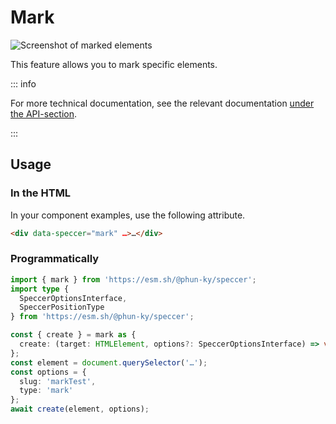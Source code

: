 # Mark

![Screenshot of marked elements](/speccer-pin-mark-light.png)

This feature allows you to mark specific elements.

::: info

For more technical documentation, see the relevant documentation
[under the API-section](/api/variables/mark).

:::

## Usage

### In the HTML

In your component examples, use the following attribute.

```html
<div data-speccer="mark" …>…</div>
```

### Programmatically

```typescript
import { mark } from 'https://esm.sh/@phun-ky/speccer';
import type {
  SpeccerOptionsInterface,
  SpeccerPositionType
} from 'https://esm.sh/@phun-ky/speccer';

const { create } = mark as {
  create: (target: HTMLElement, options?: SpeccerOptionsInterface) => void;
};
const element = document.querySelector('…');
const options = {
  slug: 'markTest',
  type: 'mark'
};
await create(element, options);
```
